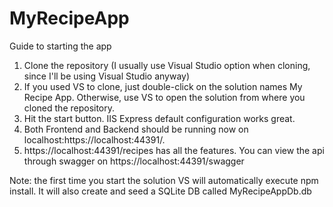 # MyRecipeApp

Guide to starting the app

1. Clone the repository (I usually use Visual Studio option when cloning, since I'll be using Visual Studio anyway)
2. If you used VS to clone, just double-click on the solution names My Recipe App. Otherwise, use VS to open the solution from where you cloned the repository.
3. Hit the start button. IIS Express default configuration works great.
4. Both Frontend and Backend should be running now on localhost:https://localhost:44391/.
5. https://localhost:44391/recipes has all the features. You can view the api through swagger on https://localhost:44391/swagger

Note: the first time you start the solution VS will automatically execute npm install. It will also create and seed a SQLite DB called MyRecipeAppDb.db
